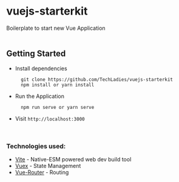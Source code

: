 # vuejs-starterkit
Boilerplate to start new Vue Application
<br />
<br />

Getting Started
------------
  * Install dependencies
    ```
	  git clone https://github.com/TechLadies/vuejs-starterkit
	  npm install or yarn install
    ```
  * Run the Application
    ```
      npm run serve or yarn serve
    ```
  * Visit `http://localhost:3000`


<br />

### Technologies used:
* [Vite](https://github.com/vitejs/vite) - Native-ESM powered web dev build tool
* [Vuex](https://vuex.vuejs.org/) - State Management
* [Vue-Router](https://router.vuejs.org/) - Routing